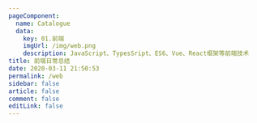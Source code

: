 ```yaml
---
pageComponent: 
  name: Catalogue
  data: 
    key: 01.前端
    imgUrl: /img/web.png
    description: JavaScript、TypesSript、ES6、Vue、React框架等前端技术
title: 前端日常总结
date: 2020-03-11 21:50:53
permalink: /web
sidebar: false
article: false
comment: false
editLink: false
---
```


